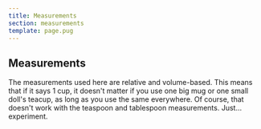 ```yaml
---
title: Measurements
section: measurements
template: page.pug
---
```


Measurements
---

The measurements used here are relative and volume-based. This means that if it says 1 cup, it doesn't matter if you use one big mug or one small doll's teacup, as long as you use the same everywhere. Of course, that doesn't work with the teaspoon and tablespoon measurements. Just… experiment.